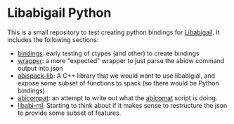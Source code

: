 # Libabigail Python

This is a small repository to test creating python bindings for [Libabigail](https://sourceware.org/git/?p=libabigail.git;a=tree).
It includes the following sections:

 - [bindings](bindings): early testing of ctypes (and other) to create bindings
 - [wrapper](wrapper): a more "expected" wrapper to just parse the abidw command output into json
 - [abispack-lib](abispack-lib): A C++ library that we would want to use libabigial, and expose some subset of functions to spack (so there would be Python bindings)
 - [abicompat](abicompat): an attempt to write out what the [abicomat](https://github.com/woodard/libabigail/blob/master/tools/abicompat.cc) script is doing.
 - [libabi-ml](libabi-ml): Starting to think about if it makes sense to restructure the json to provide some subset of features.
